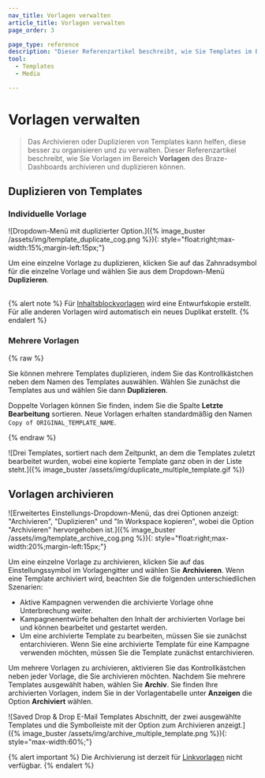 ```yaml
---
nav_title: Vorlagen verwalten
article_title: Vorlagen verwalten
page_order: 3

page_type: reference
description: "Dieser Referenzartikel beschreibt, wie Sie Templates im Bereich \"Templates und Medien\" des Braze-Dashboards duplizieren und archivieren können."
tool:
  - Templates
  - Media

---
```


# Vorlagen verwalten

> Das Archivieren oder Duplizieren von Templates kann helfen, diese besser zu organisieren und zu verwalten. Dieser Referenzartikel beschreibt, wie Sie Vorlagen im Bereich **Vorlagen** des Braze-Dashboards archivieren und duplizieren können.

## Duplizieren von Templates

### Individuelle Vorlage

\![Dropdown-Menü mit duplizierter Option.]({% image_buster /assets/img/template_duplicate_cog.png %}){: style="float:right;max-width:15%;margin-left:15px;"}

Um eine einzelne Vorlage zu duplizieren, klicken Sie auf das Zahnradsymbol <i class="fas fa-cog"></i> für die einzelne Vorlage und wählen Sie aus dem Dropdown-Menü **Duplizieren**.
<br><br>

{% alert note %}
Für [Inhaltsblockvorlagen]({{site.baseurl}}/user_guide/engagement_tools/templates_and_media/content_blocks/) wird eine Entwurfskopie erstellt. Für alle anderen Vorlagen wird automatisch ein neues Duplikat erstellt.
{% endalert %}

### Mehrere Vorlagen

{% raw %}

Sie können mehrere Templates duplizieren, indem Sie das Kontrollkästchen neben dem Namen des Templates auswählen. Wählen Sie zunächst die Templates aus und wählen Sie dann **Duplizieren**.

Doppelte Vorlagen können Sie finden, indem Sie die Spalte **Letzte Bearbeitung** sortieren. Neue Vorlagen erhalten standardmäßig den Namen `Copy of ORIGINAL_TEMPLATE_NAME`.

{% endraw %}

\![Drei Templates, sortiert nach dem Zeitpunkt, an dem die Templates zuletzt bearbeitet wurden, wobei eine kopierte Template ganz oben in der Liste steht.]({% image_buster /assets/img/duplicate_multiple_template.gif %})

## Vorlagen archivieren

\![Erweitertes Einstellungs-Dropdown-Menü, das drei Optionen anzeigt: "Archivieren", "Duplizieren" und "In Workspace kopieren", wobei die Option "Archivieren" hervorgehoben ist.]({% image_buster /assets/img/template_archive_cog.png %}){: style="float:right;max-width:20%;margin-left:15px;"}

Um eine einzelne Vorlage zu archivieren, klicken Sie auf das Einstellungssymbol im Vorlagengitter und wählen Sie **Archivieren**. Wenn eine Template archiviert wird, beachten Sie die folgenden unterschiedlichen Szenarien:

- Aktive Kampagnen verwenden die archivierte Vorlage ohne Unterbrechung weiter.
- Kampagnenentwürfe behalten den Inhalt der archivierten Vorlage bei und können bearbeitet und gestartet werden.
- Um eine archivierte Template zu bearbeiten, müssen Sie sie zunächst entarchivieren. Wenn Sie eine archivierte Template für eine Kampagne verwenden möchten, müssen Sie die Template zunächst entarchivieren.

Um mehrere Vorlagen zu archivieren, aktivieren Sie das Kontrollkästchen neben jeder Vorlage, die Sie archivieren möchten. Nachdem Sie mehrere Templates ausgewählt haben, wählen Sie **Archiv**. Sie finden Ihre archivierten Vorlagen, indem Sie in der Vorlagentabelle unter **Anzeigen** die Option **Archiviert** wählen.

\![Saved Drop & Drop E-Mail Templates Abschnitt, der zwei ausgewählte Templates und die Symbolleiste mit der Option zum Archivieren anzeigt.]({% image_buster /assets/img/archive_multiple_template.png %}){: style="max-width:60%;"}

{% alert important %}
Die Archivierung ist derzeit für [Linkvorlagen]({{site.baseurl}}/user_guide/message_building_by_channel/email/link_templates/#link-templates) nicht verfügbar.
{% endalert %}


